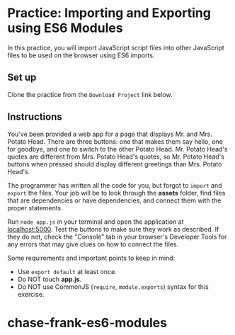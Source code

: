 # Practice: Importing and Exporting using ES6 Modules

In this practice, you will import JavaScript script files into other JavaScript
files to be used on the browser using ES6 imports.

## Set up

Clone the practice from the `Download Project` link below.

## Instructions

You've been provided a web app for a page that displays Mr. and Mrs. Potato
Head. There are three buttons: one that makes them say hello, one for goodbye,
and one to switch to the other Potato Head. Mr. Potato Head's quotes are different
from Mrs. Potato Head's quotes, so Mr. Potato Head's buttons when pressed should
display different greetings than Mrs. Potato Head's.

The programmer has written all the code for you, but forgot to `import` and
`export` the files. Your job will be to look through the __assets__ folder,
find files that are dependencies or have dependencies, and connect them with
the proper statements.

Run `node app.js` in your terminal and open the application at [localhost:5000].
Test the buttons to make sure they work as described. If they do not, check the
"Console" tab in your browser's Developer Tools for any errors that may give
clues on how to connect the files.

Some requirements and important points to keep in mind:

- Use `export default` at least once.
- Do NOT touch __app.js__.
- Do NOT use CommonJS (`require`, `module.exports`) syntax for this exercise.

[localhost:5000]: http://localhost:5000
# chase-frank-es6-modules
